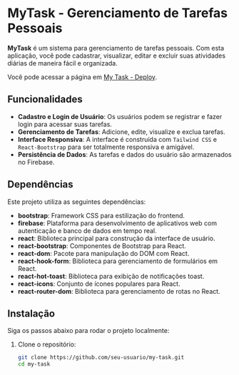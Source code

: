 # MyTask - Gerenciamento de Tarefas Pessoais

**MyTask** é um sistema para gerenciamento de tarefas pessoais. Com esta aplicação, você pode cadastrar, visualizar, editar e excluir suas atividades diárias de maneira fácil e organizada.

Você pode acessar a página em [My Task - Deploy](https://my-task2-2af62.web.app/).

## Funcionalidades

- **Cadastro e Login de Usuário**: Os usuários podem se registrar e fazer login para acessar suas tarefas.
- **Gerenciamento de Tarefas**: Adicione, edite, visualize e exclua tarefas.
- **Interface Responsiva**: A interface é construída com `Tailwind CSS` e `React-Bootstrap` para ser totalmente responsiva e amigável.
- **Persistência de Dados**: As tarefas e dados do usuário são armazenados no Firebase.

## Dependências

Este projeto utiliza as seguintes dependências:

- **bootstrap**: Framework CSS para estilização do frontend.
- **firebase**: Plataforma para desenvolvimento de aplicativos web com autenticação e banco de dados em tempo real.
- **react**: Biblioteca principal para construção da interface de usuário.
- **react-bootstrap**: Componentes de Bootstrap para React.
- **react-dom**: Pacote para manipulação do DOM com React.
- **react-hook-form**: Biblioteca para gerenciamento de formulários em React.
- **react-hot-toast**: Biblioteca para exibição de notificações toast.
- **react-icons**: Conjunto de ícones populares para React.
- **react-router-dom**: Biblioteca para gerenciamento de rotas no React.

## Instalação

Siga os passos abaixo para rodar o projeto localmente:

1. Clone o repositório:

   ```bash
   git clone https://github.com/seu-usuario/my-task.git
   cd my-task
